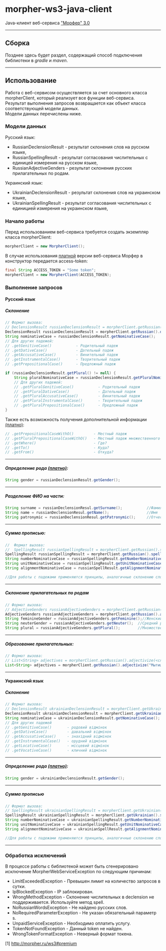 # morpher-ws3-java-client
Java-клиент веб-сервиса ["Морфер" 3.0](http://morpher.ru/ws3)
***
## Сборка
Позднее здесь будет раздел, содержащий способ подключения библиотеки в *gradle* и *maven*.
***
## Использование
Работа с веб-сервисом осуществляется за счет основного класса morpherClient, который реализует все функции веб-сервиса.  
Результат выполнения запросов возвращается как объект класса соответствующей модели данных.  
Модели данных перечислены ниже.  
### Модели данных
Русский язык:  
* RussianDeclensionResult - результат склонения слов на русском языке,
* RussianSpellingResult - результат согласования числительных с единицей измерения на русском языке,
* RussianAdjectiveGenders - результат склонения русских прилагательных по родам.

Украинский язык:  
* UkrainianDeclensionResult - результат склонения слов на украинском языке,
* UkrainianSpellingResult - результат согласования числительных с единицией измерения на украинском языке,

### Начало работы
Перед использованием веб-сервиса требуется создать экземпляр класса morpherClient:  
```java
morpherClient = new MorpherClient();
```
В случае использования [платной](1) версии веб-сервиса Морфер в конструктор передается access-token:
```java
final String ACCESS_TOKEN = "Some token";
morpherClient = new MorpherClient(ACCESS_TOKEN);
```
### Выполнение запросов

#### Русский язык
##### Склонение
```java
// Формат вызова:
// DeclensionResult russianDeclensionResult = morpherClient.getRussian().declension(<текст>);
DeclensionResult russianDeclensionResult = morpherClient.getRussian().declension("ёлка");
String nominativeCase = russianDeclensionResult.getNominativeCase();
// Для других падежей:
// .getGenitiveCase()           - Родительный падеж
// .getDativeCase()             - Дательный падеж
// .getAccusativeCase()         - Винительный падеж
// .getInstrumentalCase()       - Творительный падеж
// .getPrepositionalCase()      - Предложный падеж

if (russianDeclensionResult.getPlural() != null) {
    String pluralNominativeCase = russianDeclensionResult.getPluralNominativeCase();
    // Для других падежей:
    // .getPluralGenitiveCase()           - Родительный падеж
    // .getPluralDativeCase()             - Дательный падеж
    // .getPluralAccusativeCase()         - Винительный падеж
    // .getPluralInstrumentalCase()       - Творительный падеж
    // .getPluralPrepositionalCase()      - Предложный падеж
}
```
Также есть возможность получения дополнительной информации [(платно)](1):
```java
// .getPrepositionalCaseWithO()         - Местный падеж
// .getPluralPrepositionalCaseWithO()   - Местный падеж множественного числа
// .getWhere()                          - Где?
// .getTo()                             - Куда?
// .getFrom()                           - Откуда?
```
***
##### Определение рода [(платно)](1):
```java
String gender = russianDeclensionResult.getGender();
```
***
##### Разделение ФИО на части:
```java
String surname = russianDeclensionResul.getSurname();           //Фамилия
String name = russianDeclensionResul.getName();                 //Имя
String patronymic = russianDeclensionResul.getPatronymic();     //Отчество
```
***
##### Cумма прописью:
```java
//  Формат вызова:
//  SpellingResult russianSpellingResult = morpherClient.getRussian().spell(<число>, <единица измерения>);
SpellingResult russianSpellingResult = morpherClient.getRussian().spell(123, "ёлка");
String numberNominativeCase = russianSpellingResult.getNumberNominativeCase();      //Сто двадцать три
String unitNominativeCase = russianSpellingResult.getUnitNominativeCase();          //ёлки
String alignmentNominativeCase = russianSpellResult.getAlignmentNominativeCase();   //Сто двадцать три ёлки

//Для работы с падежами применяются принципы, аналогичные склонению слов.
```
***
##### Склонение прилагательных по родам
```java
// Формат вызова:
// AdjectiveGenders russianAdjectiveGenders = morpherClient.getRussian().adjectiveGenders(<прилагательное>);
AdjectiveGenders russianAdjectiveGenders = morpherClient.getRussian().adjectiveGenders("ёлочный");
String feminineGender = russianAdjectiveGenders.getFeminine();//Женский род
String neuterGender = russianAdjectiveGenders.getNeuter();  //Средний род
String plural = russianAdjectiveGenders.getPlural();        //Множественное число
```
***
##### Образование прилагательных:
```java
// Формат вызова:
// List<String> adjectives = morpherClient.getRussian().adjectivize(<слово>);
List<String> adjectives = morpherClient.getRussian().adjectivize("Мытищи");
```
***
#### Украинский язык
##### Склонение
```java
// Формат вызова:
// DeclensionResult ukrainianDeclensionResult = morpherClient.getUkrainian().declension(<текст>);
DeclensionResult ukrainianDeclensionResult = morpherClient.getUkrainian().declension("ялинка");
String nominativeCase = ukrainianDeclensionResult.getNominativeCase();
// Для других падежей
// .getGenitiveCase()       - родовий відмінок
// .getDativeCase()         - давальний відмінок
// .getAccusativeCase()     - знахідний відмінок
// .getInstrumentalCase()   - орудний відмінок
// .getLocativeCase()       - місцевий відмінок
// .getVocativeCase()       - кличний відмінок
```
***
##### Определение рода [(платно)](1):
```java
String gender = ukrainianDeclensionResult.getGender();
```
***
##### Сумма прописью
```java
// Формат вызова:
// SpellingResult ukrainianSpellingResult = morpherClient.getUkrainian().spell(<число>,<одиниця виміру>);
SpellingResult ukrainianSpellingResult = morpherClient.getUkrainian().spell(123, "ялинка");
String numberNominativeCase = ukrainianSpellingResult.getNumberNominativeCase();      //Сто двадцять три 
String unitNominativeCase = ukrainianSpellingResult.getUnitNominativeCase();          //ялинки
String alignmentNominativeCase = ukrainianSpellResult.getAlignmentNominativeCase();   //Сто двадцять три ялинки

//Для работы с падежами применяются принципы, аналогичные склонению слов.
```
***
### Обработка исключений
В процессе работы с библиотекой может быть сгенерировано исключение MorpherWebServiceException по следующим причинам:  
* LimitExceededException - Превышен лимит на количество запросов в сутки.
* IpBlockedException - IP заблокирован.
* WrongMethodException - Склонение числительных в declension не поддерживается. Используйте метод spell.
* NoRussianWordsException - Не найдено русских слов.
* NoRequiredParameterException - Не указан обязательный параметр s.
* UnpaidServiceException - Необходимо оплатить услугу.
* TokenNotFoundException - Данный token не найден.
* WrongTokenFormatException - Неверный формат токена.

[1] http://morpher.ru/ws3#premium
